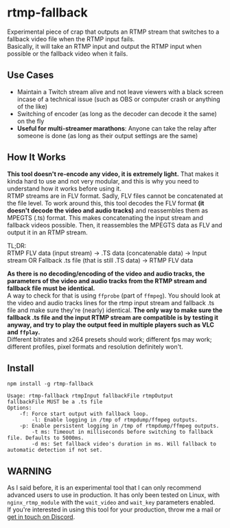 # rtmp-fallback

Experimental piece of crap that outputs an RTMP stream that switches to a fallback video file when the RTMP input fails.  
Basically, it will take an RTMP input and output the RTMP input when possible or the fallback video when it fails.

## Use Cases

- Maintain a Twitch stream alive and not leave viewers with a black screen incase of a technical issue (such as OBS or computer crash or anything of the like)
- Switching of encoder (as long as the decoder can decode it the same) on the fly
- **Useful for multi-streamer marathons**: Anyone can take the relay after someone is done (as long as their output settings are the same)

## How It Works

**This tool doesn't re-encode any video, it is extremely light.** That makes it kinda hard to use and not very modular, and this is why you need to understand how it works before using it.  
RTMP streams are in FLV format. Sadly, FLV files cannot be concatenated at the file level. To work around this, this tool decodes the FLV format **(it doesn't decode the video and audio tracks)** and reassembles them as MPEGTS (.ts) format. This makes concatenating the input stream and fallback videos possible. Then, it reassembles the MPEGTS data as FLV and output it in an RTMP stream.

TL;DR:  
RTMP FLV data (input stream) -> .TS data (concatenable data) -> Input stream OR Fallback .ts file (that is still .TS data) -> RTMP FLV data

**As there is no decoding/encoding of the video and audio tracks, the parameters of the video and audio tracks from the RTMP stream and fallback file must be identical.**  
A way to check for that is using `ffprobe` (part of `ffmpeg`). You should look at the video and audio tracks lines for the rtmp input stream and fallback .ts file and make sure they're (nearly) identical. **The only way to make sure the fallback .ts file and the input RTMP stream are compatible is by testing it anyway, and try to play the output feed in multiple players such as VLC and `ffplay`.**  
Different bitrates and x264 presets should work; different fps may work; different profiles, pixel formats and resolution definitely won't.

## Install

`npm install -g rtmp-fallback`  
```
Usage: rtmp-fallback rtmpInput fallbackFile rtmpOutput
fallbackFile MUST be a .ts file
Options:
	-f: Force start output with fallback loop.
        -l: Enable logging in /tmp of rtmpdump/ffmpeg outputs.
	-p: Enable persistent logging in /tmp of rtmpdump/ffmpeg outputs.
        -t ms: Timeout in milliseconds before switching to fallback file. Defaults to 5000ms.
        -d ms: Set fallback video's duration in ms. Will fallback to automatic detection if not set.
```

## WARNING

As I said before, it is an experimental tool that I can only recommend advanced users to use in production. It has only been tested on Linux, with `nginx_rtmp_module` with the `wait_video` and `wait_key` parameters enabled.  
If you're interested in using this tool for your production, throw me a mail or [get in touch on Discord](https://discord.gg/ThePooN).
